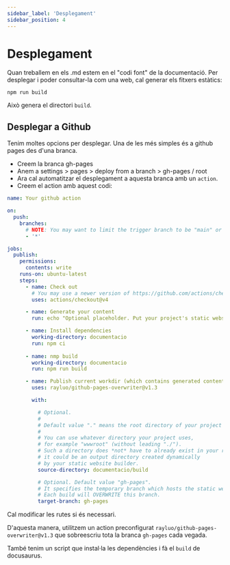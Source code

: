 ```yaml
---
sidebar_label: 'Desplegament'
sidebar_position: 4
---
```


# Desplegament

Quan treballem en els .md estem en el "codi font" de la documentació. Per desplegar i poder consultar-la com una web, cal generar els fitxers estàtics:

    npm run build 

Això genera el directori `build`. 

## Desplegar a Github

Tenim moltes opcions per desplegar. Una de les més simples és a github pages des d'una branca. 

* Creem la branca gh-pages
* Anem a settings > pages > deploy from a branch > gh-pages / root 
* Ara cal automatitzar el desplegament a aquesta branca amb un `action`. 
* Creem el action amb aquest codi:

```yml
name: Your github action

on:
  push:
    branches:
      # NOTE: You may want to limit the trigger branch to be "main" or "master" etc.
      - '*'

jobs:
  publish:
    permissions:
      contents: write
    runs-on: ubuntu-latest
    steps:
      - name: Check out
        # You may use a newer version of https://github.com/actions/checkout
        uses: actions/checkout@v4

      - name: Generate your content
        run: echo "Optional placeholder. Put your project's static website generator command here."

      - name: Install dependencies
        working-directory: documentacio
        run: npm ci
        
      - name: nmp build
        working-directory: documentacio
        run: npm run build

      - name: Publish current workdir (which contains generated content) to GitHub Pages
        uses: rayluo/github-pages-overwriter@v1.3

        with:

          # Optional.
          #
          # Default value "." means the root directory of your project will be published.
          #
          # You can use whatever directory your project uses,
          # for example "wwwroot" (without leading "./").
          # Such a directory does *not* have to already exist in your repo,
          # it could be an output directory created dynamically
          # by your static website builder.
          source-directory: documentacio/build

          # Optional. Default value "gh-pages".
          # It specifies the temporary branch which hosts the static website.
          # Each build will OVERWRITE this branch.
          target-branch: gh-pages

```

Cal modificar les rutes si és necessari. 

D'aquesta manera, utilitzem un action preconfigurat `rayluo/github-pages-overwriter@v1.3` que sobreescriu tota la branca `gh-pages` cada vegada. 

També tenim un script que instal·la les dependències i fà el `build` de docusaurus.

